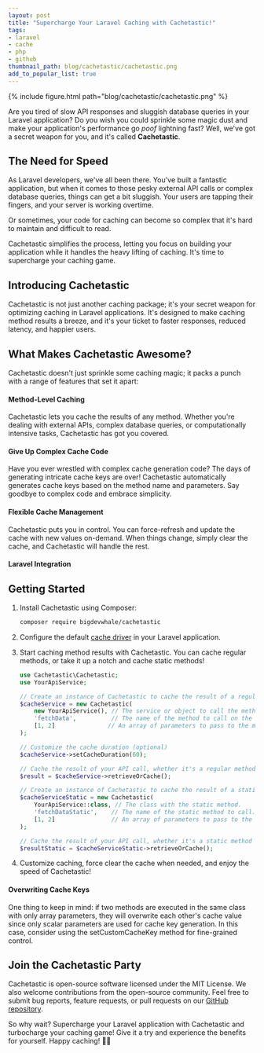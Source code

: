 ```yaml
---
layout: post
title: "Supercharge Your Laravel Caching with Cachetastic!"
tags:
- laravel
- cache
- php
- github
thumbnail_path: blog/cachetastic/cachetastic.png
add_to_popular_list: true
---
```


{% include figure.html path="blog/cachetastic/cachetastic.png" %}

Are you tired of slow API responses and sluggish database queries in your Laravel application? 
Do you wish you could sprinkle some magic dust and make your application's performance go 
*poof* lightning fast? Well, we've got a secret weapon for you, and it's called **Cachetastic**.

## The Need for Speed

As Laravel developers, we've all been there. You've built a fantastic application, but when it comes to 
those pesky external API calls or complex database queries, things can get a bit sluggish. 
Your users are tapping their fingers, and your server is working overtime. 

Or sometimes, your code for caching can become so complex that 
it's hard to maintain and difficult to read. 

Cachetastic simplifies the process, letting you focus on 
building your application while it handles the heavy lifting of caching. It's time to supercharge your caching game.

## Introducing Cachetastic

Cachetastic is not just another caching package; it's your secret weapon for optimizing caching in Laravel applications. 
It's designed to make caching method results a breeze, and it's your ticket to faster responses, reduced latency, and 
happier users.
    


## What Makes Cachetastic Awesome?

Cachetastic doesn't just sprinkle some caching magic; it packs a punch with a range of features that set it apart:

#### Method-Level Caching

Cachetastic lets you cache the results of any method. Whether you're dealing with external APIs, 
complex database queries, or computationally intensive tasks, Cachetastic has got you covered.

#### Give Up Complex Cache Code

Have you ever wrestled with complex cache generation code? The days of generating intricate cache keys are over! 
Cachetastic automatically generates cache keys based on the method name and parameters. 
Say goodbye to complex code and embrace simplicity.

#### Flexible Cache Management

Cachetastic puts you in control. You can force-refresh and update the cache with new values on-demand. When things change, 
simply clear the cache, and Cachetastic will handle the rest.

#### Laravel Integration

## Getting Started

1. Install Cachetastic using Composer:
    ``` bash
    composer require bigdevwhale/cachetastic
    ```

2. Configure the default [cache driver](https://laravel.com/docs/10.x/cache) in your Laravel application.
3. Start caching method results with Cachetastic. You can cache regular methods, or take it up a notch and cache static methods!
    ``` php
    use Cachetastic\Cachetastic;
    use YourApiService;
   
    // Create an instance of Cachetastic to cache the result of a regular method
    $cacheService = new Cachetastic(
        new YourApiService(), // The service or object to call the method on.
        'fetchData',          // The name of the method to call on the service.
        [1, 2]               // An array of parameters to pass to the method.
    );
   
    // Customize the cache duration (optional)
    $cacheService->setCacheDuration(60);
   
    // Cache the result of your API call, whether it's a regular method
    $result = $cacheService->retrieveOrCache();
   
    // Create an instance of Cachetastic to cache the result of a static method
    $cacheServiceStatic = new Cachetastic(
        YourApiService::class, // The class with the static method.
        'fetchDataStatic',    // The name of the static method to call.
        [1, 2]                // An array of parameters to pass to the static method.
    );
   
    // Cache the result of your API call, whether it's a static method
    $resultStatic = $cacheServiceStatic->retrieveOrCache();
    ```
4. Customize caching, force clear the cache when needed, and enjoy the speed of Cachetastic!
#### Overwriting Cache Keys

One thing to keep in mind: if two methods are executed in the same class with only array parameters, 
they will overwrite each other's cache value since only scalar parameters are used for cache key generation. 
In this case, consider using the setCustomCacheKey method for fine-grained control.

## Join the Cachetastic Party
Cachetastic is open-source software licensed under the MIT License. We also welcome contributions from the open-source community. 
Feel free to submit bug reports, feature requests, or pull requests on our [GitHub repository](https://github.com/bigdevwhale/cachetastic).

So why wait? Supercharge your Laravel application with Cachetastic and turbocharge your caching game! 
Give it a try and experience the benefits for yourself. Happy caching! 💨✨

